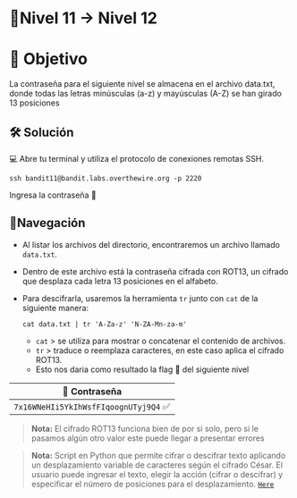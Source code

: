 # 🧩Nivel 11 → Nivel 12

# 🎯 Objetivo

La contraseña para el siguiente nivel se almacena en el archivo data.txt, donde todas las letras minúsculas (a-z) y mayúsculas (A-Z) se han girado 13 posiciones

## 🛠️ Solución

💻 Abre tu terminal y utiliza el protocolo de conexiones remotas SSH.

    ssh bandit11@bandit.labs.overthewire.org -p 2220
    
Ingresa la contraseña 🚩

## 🧭Navegación

- Al listar los archivos del directorio, encontraremos un archivo llamado `data.txt`.
- Dentro de este archivo está la contraseña cifrada con ROT13, un cifrado que desplaza cada letra 13 posiciones en el alfabeto.
- Para descifrarla, usaremos la herramienta `tr` junto con `cat` de la siguiente manera:

  `cat data.txt | tr 'A-Za-z' 'N-ZA-Mn-za-m'`

  - `cat` > se utiliza para mostrar o concatenar el contenido de archivos.
  - `tr` > traduce o reemplaza caracteres, en este caso aplica el cifrado ROT13.
  - Esto nos daria como resultado la flag 🚩 del siguiente nivel

<div align="center">

| 🔐 Contraseña |
|:-------------:|
| `7x16WNeHIi5YkIhWsfFIqoognUTyj9Q4` ✅ |

</div>

> **Nota:** El cifrado ROT13 funciona bien de por si solo, pero si le pasamos algún otro valor este puede llegar a presentar errores 

> **Nota:** Script en Python que permite cifrar o descifrar texto aplicando un desplazamiento variable de caracteres según el cifrado César.
El usuario puede ingresar el texto, elegir la acción (cifrar o descifrar) y especificar el número de posiciones para el desplazamiento. [`Here`](Codes/)
